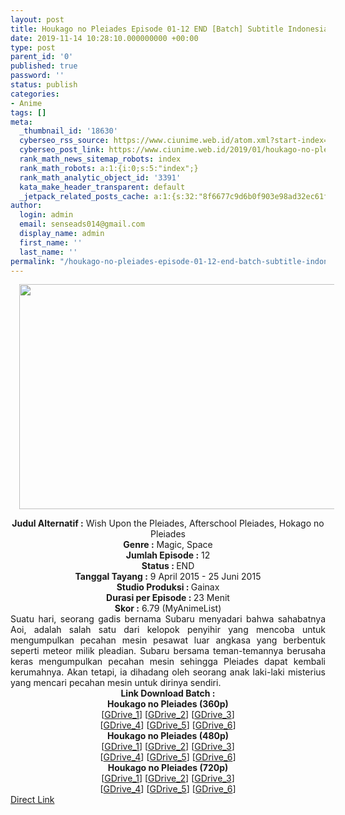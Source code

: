 ```yaml
---
layout: post
title: Houkago no Pleiades Episode 01-12 END [Batch] Subtitle Indonesia
date: 2019-11-14 10:28:10.000000000 +00:00
type: post
parent_id: '0'
published: true
password: ''
status: publish
categories:
- Anime
tags: []
meta:
  _thumbnail_id: '18630'
  cyberseo_rss_source: https://www.ciunime.web.id/atom.xml?start-index=1951&max-results=150
  cyberseo_post_link: https://www.ciunime.web.id/2019/01/houkago-no-pleiades-episode-01-12-end.html
  rank_math_news_sitemap_robots: index
  rank_math_robots: a:1:{i:0;s:5:"index";}
  rank_math_analytic_object_id: '3391'
  kata_make_header_transparent: default
  _jetpack_related_posts_cache: a:1:{s:32:"8f6677c9d6b0f903e98ad32ec61f8deb";a:2:{s:7:"expires";i:1643596653;s:7:"payload";a:0:{}}}
author:
  login: admin
  email: senseads014@gmail.com
  display_name: admin
  first_name: ''
  last_name: ''
permalink: "/houkago-no-pleiades-episode-01-12-end-batch-subtitle-indonesia/"
---
```

<div class="separator" style="clear: both; text-align: center;"><a href="https://4.bp.blogspot.com/-f1jLSJjWyE4/XDOkdUqmkgI/AAAAAAAAGms/JWQJr017Ym8oqoyShsA_lMduPltaoODRgCLcBGAs/s1600/Houkago%2Bno%2BPleiades.jpg" imageanchor="1" style="margin-left: 1em; margin-right: 1em;"><img border="0" data-original-height="720" data-original-width="1280" height="360" src="{{ site.baseurl }}/assets/2019/11/Houkago%2Bno%2BPleiades.jpg" width="640" /></a></div>
<p>
<div style="text-align: center;"><b>Judul Alternatif :</b> Wish Upon the Pleiades, Afterschool Pleiades, Hokago no Pleiades</div>
<div style="text-align: center;"><b><b>Genre :</b></b> Magic, Space</div>
<div style="text-align: center;"><b>Jumlah Episode :</b> 12<br /><b>Status :&nbsp;</b>END<br /><b>Tanggal Tayang :</b> 9 April 2015 - 25 Juni 2015<br /><b>Studio Produksi : </b>Gainax<br /><b>Durasi per Episode :&nbsp;</b>23 Menit</div>
<div style="text-align: center;"><b>Skor :</b> 6.79 (MyAnimeList)</div>
<div style="text-align: justify;"></div>
<div style="text-align: justify;">Suatu hari, seorang gadis bernama Subaru menyadari bahwa sahabatnya Aoi, adalah salah satu dari kelopok penyihir yang mencoba untuk mengumpulkan pecahan mesin pesawat luar angkasa yang berbentuk seperti meteor milik pleadian. Subaru bersama teman-temannya berusaha keras mengumpulkan pecahan mesin sehingga Pleiades dapat kembali kerumahnya. Akan tetapi, ia dihadang oleh seorang anak laki-laki misterius yang mencari pecahan mesin untuk dirinya sendiri.</div>
<div style="text-align: justify;"></div>
<div style="text-align: justify;"></div>
<div style="text-align: center;"><b>Link Download Batch :</b></div>
<div style="text-align: center;">
<div style="text-align: center;"><b>Houkago no Pleiades (360p)</b></div>
</div>
<div style="text-align: center;">[<a href="https://drive.google.com/uc?id=1GqVmyjjUfAyMRPKAIQTEXdqU3GsKIZhe" target="_blank" rel="noopener">GDrive_1</a>] [<a href="https://drive.google.com/uc?id=1vYV6yhyUNyl14CK78dGd8cGE15x1IK92" target="_blank" rel="noopener">GDrive_2</a>] [<a href="https://drive.google.com/uc?id=1rulhZhGlWKg56tMOzZSUY3OQhWxX_vTD" target="_blank" rel="noopener">GDrive_3</a>]<br />[<a href="https://drive.google.com/uc?export=download&amp;id=1NP2jiXbsNSJgZlhqSd-flpPRLWoD0u63" target="_blank" rel="noopener">GDrive_4</a>]&nbsp;[<a href="https://drive.google.com/uc?id=1jke258gtMNlx-B7-LwE4lIHSpa_OTPl0" target="_blank" rel="noopener">GDrive_5</a>] [<a href="https://drive.google.com/uc?id=1lXeDNgbw9xk9EtGlqF4dSCsyeAoXSyzG" target="_blank" rel="noopener">GDrive_6</a>]</div>
<div style="text-align: center;"></div>
<div style="text-align: center;"><b>Houkago no Pleiades (480p)</b><br />[<a href="https://drive.google.com/uc?id=1nUH9AvP9Wgc4WSsP5jemYiuerNrgiR28" target="_blank" rel="noopener">GDrive_1</a>] [<a href="https://drive.google.com/uc?id=1wPZKLahcG4IwTEnkS25X7LybuHmasU8g" target="_blank" rel="noopener">GDrive_2</a>] [<a href="https://drive.google.com/uc?id=1rGIYDD9JcksQAh7KU8y1flzd6YouV02p" target="_blank" rel="noopener">GDrive_3</a>]<br />[<a href="https://drive.google.com/uc?id=1xOu0dt3szf2paQ6mo5FiNWjnL5qN_PCt" target="_blank" rel="noopener">GDrive_4</a>] [<a href="https://drive.google.com/uc?id=1CqXwr4NZ_54DqS-7lflPhjuPDMRKrXSG" target="_blank" rel="noopener">GDrive_5</a>] [<a href="https://drive.google.com/uc?id=15YibQivUbi6ZalrkX-w16ftlxX6qdV98" target="_blank" rel="noopener">GDrive_6</a>]</div>
<div style="text-align: center;"><b>Houkago no Pleiades (720p)</b><br />[<a href="https://drive.google.com/uc?id=1R23mGf0mANLgJjOkQdKwVRijtvFlUYjk" target="_blank" rel="noopener">GDrive_1</a>] [<a href="https://drive.google.com/uc?id=1cX1--LWr23DRAGn0BxQOjePgAvAwawri" target="_blank" rel="noopener">GDrive_2</a>] [<a href="https://drive.google.com/uc?id=1CfsT8iHtzKzYpREAkKOH6Ah9fXxqvJke" target="_blank" rel="noopener">GDrive_3</a>]<br />[<a href="https://drive.google.com/uc?id=1QHT-J6gp-elURoF27lBogM1T5O4esy_g" target="_blank" rel="noopener">GDrive_4</a>] [<a href="https://drive.google.com/uc?id=1FV5rKfay0aa68281AfG7q_dX-O99mS8u" target="_blank" rel="noopener">GDrive_5</a>] [<a href="https://drive.google.com/uc?id=175I-6gPKb4_ZdpWeqJ3DyibGEvTNguG7" target="_blank" rel="noopener">GDrive_6</a>]</div>
<link rel="stylesheet" href="https://cdnjs.cloudflare.com/ajax/libs/font-awesome/4.7.0/css/font-awesome.min.css" />
<div class="divbtn"> <a href="https://handymansurrender.com/fihup8buzv?key=94550f7ce39444073321dde3b8782f97" class="btn"><i class="fa fa-download"></i> Direct Link</a> </div>
